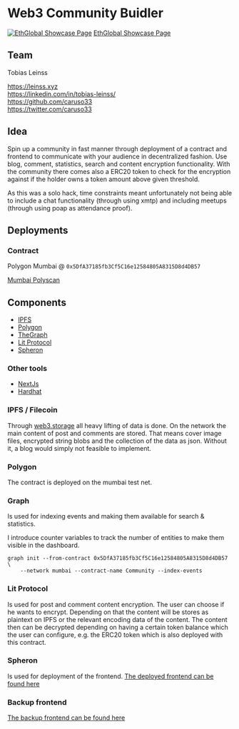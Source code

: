 # Web3 Community Buidler

[![EthGlobal Showcase Page](https://i.imgur.com/Tq9OGib.png)](https://ethglobal.com/showcase/web3-community-buidler-ntm80)
[EthGlobal Showcase Page](https://ethglobal.com/showcase/web3-community-buidler-ntm80)

## Team

Tobias Leinss

https://leinss.xyz  
https://linkedin.com/in/tobias-leinss/  
https://github.com/caruso33  
https://twitter.com/caruso33

## Idea

Spin up a community in fast manner through deployment of a contract and frontend to communicate with your audience in decentralized fashion.
Use blog, comment, statistics, search and content encryption functionality. With the community there comes also a ERC20 token to check for the encryption against if the holder owns a token amount above given threshold.

As this was a solo hack, time constraints meant unfortunately not being able to include a chat functionality (through using xmtp) and including meetups (through using poap as attendance proof).

## Deployments

### Contract

Polygon Mumbai @ `0x5DfA37185fb3Cf5C16e12584805A8315D8d4DB57`

[Mumbai Polyscan](https://mumbai.polygonscan.com/address/0x5DfA37185fb3Cf5C16e12584805A8315D8d4DB57)

## Components

- [IPFS](https://ipfs.io/)
- [Polygon](https://polygon.io/)
- [TheGraph](https://thegraph.com/)
- [Lit Protocol](https://litprotocol.com/)
- [Spheron](https://aqua.spheron.network/)

### Other tools

- [NextJs](https://nextjs.org/)
- [Hardhat](https://hardhat.org/)

### IPFS / Filecoin

Through [web3.storage](https://web3.storage/) all heavy lifting of data is done. On the network the main content of post and comments are stored. That means cover image files, encrypted string blobs and the collection of the data as json.
Without it, a blog would simply not feasible to implement.

### Polygon

The contract is deployed on the mumbai test net.

### Graph

Is used for indexing events and making them available for search & statistics.

I introduce counter variables to track the number of entities to make them visible in the dashboard.

```shell
graph init --from-contract 0x5DfA37185fb3Cf5C16e12584805A8315D8d4DB57 \
    --network mumbai --contract-name Community --index-events
```

### Lit Protocol

Is used for post and comment content encryption. The user can choose if he wants to encrypt. Depending on that the content will be stores as plaintext on IPFS or the relevant encoding data of the content. The content then can be decrypted depending on having a certain token balance which the user can configure, e.g. the ERC20 token which is also deployed with this contract.

### Spheron

Is used for deployment of the frontend.
[The deployed frontend can be found here](https://web3-communities-s2gp87.spheron.app/)

### Backup frontend

[The backup frontend can be found here](web3-community-buidler.vercel.app/)
